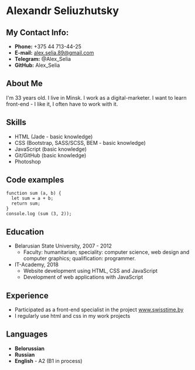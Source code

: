 # Alexandr Seliuzhutsky

## My Contact Info:
- **Phone:** +375 44 713-44-25
- **E-mail:** alex.selia.89@gmail.com
- **Telegram:** @Alex_Selia
- **GitHub:** Alex_Selia

## About Me
I'm 33 years old. I live in Minsk. I work as a digital-marketer. I want to learn front-end - I like it, I often have to work with it.

## Skills
- HTML (Jade - basic knowledge)
- CSS (Bootstrap, SASS/SCSS, BEM - basic knowledge)
- JavaScript (basic knowledge)
- Git/GitHub (basic knowledge)
- Photoshop

## Code examples
```
function sum (a, b) {
  let sum = a + b;
  return sum;
}
console.log (sum (3, 2));
```

## Education
- Belarusian State University, 2007 - 2012
    - Faculty: humanitarian; speciality: computer science, web design and computer graphics; qualification: programmer.
- IT-Academy, 2018
    - Website development using HTML, CSS and JavaScript
    - Development of web applications with JavaScript

## Experience
- Participated as a front-end specialist in the project www.swisstime.by
- I regularly use html and css in my work projects

## Languages
- **Belorussian**
- **Russian**
- **English** - A2 (B1 in process)
